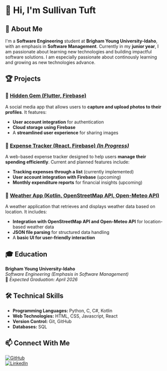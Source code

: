 # 👋 Hi, I'm Sullivan Tuft 

## 🚀 About Me  
I'm a **Software Engineering** student at **Brigham Young University-Idaho**, with an emphasis in **Software Management**. Currently in my **junior year**, I am passionate about learning new technologies and building impactful software solutions. I am especially passionate about continously learning and growing as new technologies advance.

## 🏆 Projects  
### 🔹 [Hidden Gem (Flutter, Firebase)](https://github.com/crawfordk99/group-project)   
A social media app that allows users to **capture and upload photos to their profiles**. It features:  
- **User account integration** for authentication  
- **Cloud storage using Firebase**  
- A **streamlined user experience** for sharing images

### 🔹 [Expense Tracker (React, Firebase) *(In Progress)*](https://github.com/sullivantuft/expense-tracker)  
A web-based expense tracker designed to help users **manage their spending efficiently**. Current and planned features include:  
- **Tracking expenses through a list** (currently implemented)  
- **User account integration with Firebase** (upcoming)  
- **Monthly expenditure reports** for financial insights (upcoming) 

### 🔹 [Weather App (Kotlin, OpenStreetMap API, Open-Meteo API)](https://github.com/sullivantuft/WeatherApp_UI)
A weather application that retrieves and displays weather data based on location. It includes:  
- **Integration with OpenStreetMap API and Open-Meteo API** for location-based weather data  
- **JSON file parsing** for structured data handling  
- A **basic UI for user-friendly interaction**  

## 🎓 Education  
**Brigham Young University-Idaho**  
*Software Engineering (Emphasis in Software Management)*  
📅 *Expected Graduation: April 2026*  
  
## 🛠 Technical Skills  
- **Programming Languages:** Python, C, C#, Kotlin  
- **Web Technologies:** HTML, CSS, Javascript, React
- **Version Control:** Git, GitHub  
- **Databases:** SQL  

## 📫 Connect With Me  
[![GitHub](https://img.shields.io/badge/GitHub-%23181717.svg?&style=for-the-badge&logo=github&logoColor=white)](https://github.com/sullivantuft)  
[![LinkedIn](https://img.shields.io/badge/LinkedIn-%230A66C2.svg?&style=for-the-badge&logo=linkedin&logoColor=white)](https://www.linkedin.com/in/sullivan-tuft-590257173/)  

  
